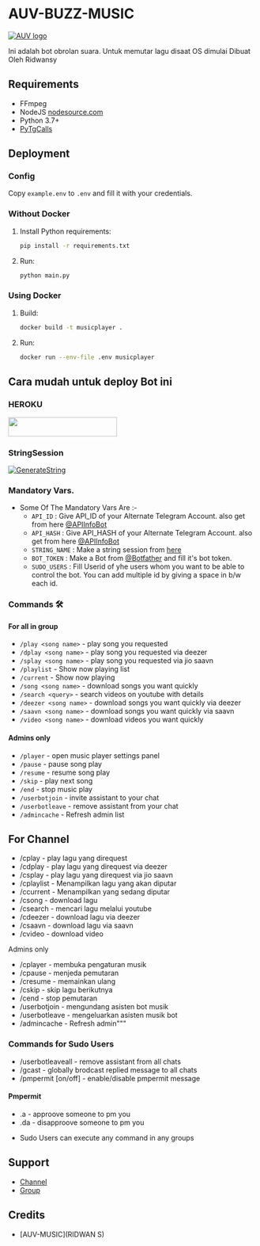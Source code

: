 # AUV-BUZZ-MUSIC
[![AUV logo](https://telegra.ph/file/d74e196d579e35ed1976c.jpg)](https://t.me/auvbuzzbot)


Ini adalah bot obrolan suara. Untuk memutar lagu disaat OS dimulai
Dibuat Oleh Ridwansy

## Requirements

- FFmpeg
- NodeJS [nodesource.com](https://nodesource.com/)
- Python 3.7+
- [PyTgCalls](https://github.com/pytgcalls/pytgcalls)

## Deployment

### Config

Copy `example.env` to `.env` and fill it with your credentials.

### Without Docker

1. Install Python requirements:
   ```bash
   pip install -r requirements.txt
   ```
2. Run:
   ```bash
   python main.py
   ```

### Using Docker

1. Build:
   ```bash
   docker build -t musicplayer .
   ```
2. Run:
   ```bash
   docker run --env-file .env musicplayer
   ```
## Cara mudah untuk deploy Bot ini
### HEROKU
<a href="https://heroku.com/deploy?template=https://github.com/BuzzRidwan/auvbuzzbotNEW"> <img src="https://img.shields.io/badge/Deploy%20To%20Heroku-red?style=for-the-badge&logo=heroku" width="220" height="38.45"/></a></p>

### StringSession

[![GenerateString](https://img.shields.io/badge/repl.it-generateString-yellowgreen)](https://replit.com/@justteen/String-Session) 


### Mandatory Vars.

- Some Of The Mandatory Vars Are :-
   - `API_ID` :  Give API_ID of your Alternate Telegram Account. also get from here [@APIInfoBot](https://t.me/APIinfoBot)
   - `API_HASH` :  Give API_HASH of your Alternate Telegram Account. also get from here [@APIInfoBot](https://t.me/APIinfoBot)
   - `STRING_NAME` :  Make a string session from [here](https://replit.com/@QueenArzoo/VCPlayBot)
   - `BOT_TOKEN` :  Make a Bot from [@Botfather](https://t.me/botfather) and fill it's bot token.
   - `SUDO_USERS` :  Fill Userid of yhe users whom you want to be able to control the bot. You can add multiple id by giving a space in b/w each id.


### Commands 🛠
#### For all in group
- `/play <song name>` - play song you requested
- `/dplay <song name>` - play song you requested via deezer
- `/splay <song name>` - play song you requested via jio saavn
- `/playlist` - Show now playing list
- `/current` - Show now playing
- `/song <song name>` - download songs you want quickly
- `/search <query>` - search videos on youtube with details
- `/deezer <song name>` - download songs you want quickly via deezer
- `/saavn <song name>` - download songs you want quickly via saavn
- `/video <song name>` - download videos you want quickly

#### Admins only
- `/player` - open music player settings panel
- `/pause` - pause song play
- `/resume` - resume song play
- `/skip` - play next song
- `/end` - stop music play
- `/userbotjoin` - invite assistant to your chat
- `/userbotleave` - remove assistant from your chat
- `/admincache` - Refresh admin list
## For Channel
- /cplay <song name> - play lagu yang direquest
- /cdplay <song name> - play lagu yang direquest via deezer
- /csplay <song name> - play lagu yang direquest via jio saavn
- /cplaylist - Menampilkan lagu yang akan diputar
- /ccurrent - Menampilkan yang sedang diputar
- /csong <song name> - download lagu
- /csearch <query> - mencari lagu melalui youtube
- /cdeezer <song name> - download lagu via deezer
- /csaavn <song name> - download lagu via saavn
- /cvideo <song name> - download video

Admins only
- /cplayer - membuka pengaturan musik
- /cpause - menjeda pemutaran
- /cresume - memainkan ulang
- /cskip - skip lagu berikutnya
- /cend - stop pemutaran
- /userbotjoin - mengundang asisten bot musik
- /userbotleave - mengeluarkan asisten musik bot
- /admincache - Refresh admin"""

### Commands for Sudo Users 
- /userbotleaveall - remove assistant from all chats
- /gcast <reply to message> - globally brodcast replied message to all chats
- /pmpermit [on/off] - enable/disable pmpermit message

#### Pmpermit
- .a - approove someone to pm you
- .da - disapproove someone to pm you
+ Sudo Users can execute any command in any groups

## Support
- [Channel](https://t.me/ossuport3)
- [Group](https://t.me/ossuport)

## Credits
- [AUV-MUSIC](RIDWAN S)
